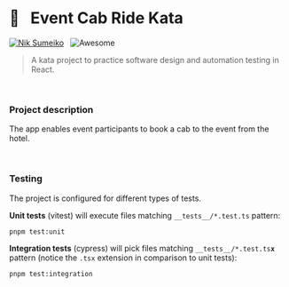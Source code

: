 # 🚀 &nbsp; Event Cab Ride Kata

[![Nik Sumeiko](https://img.shields.io/badge/Nik_Sumeiko-0762C8?logo=LinkedIn)](https://www.linkedin.com/in/niksumeiko/) &nbsp; ![Awesome](https://awesome.re/badge.svg)

> A kata project to practice software design and automation testing in React.

&nbsp;
### Project description
The app enables event participants to book a cab to the event from the hotel.

&nbsp;
### Testing
The project is configured for different types of tests.

**Unit tests** (vitest) will execute files matching `__tests__/*.test.ts` pattern:  
```shell
pnpm test:unit
```

**Integration tests** (cypress) will pick files matching `__tests__/*.test.ts`**`x`** pattern (notice the `.tsx` extension in comparison to unit tests):  
```shell
pnpm test:integration
```
